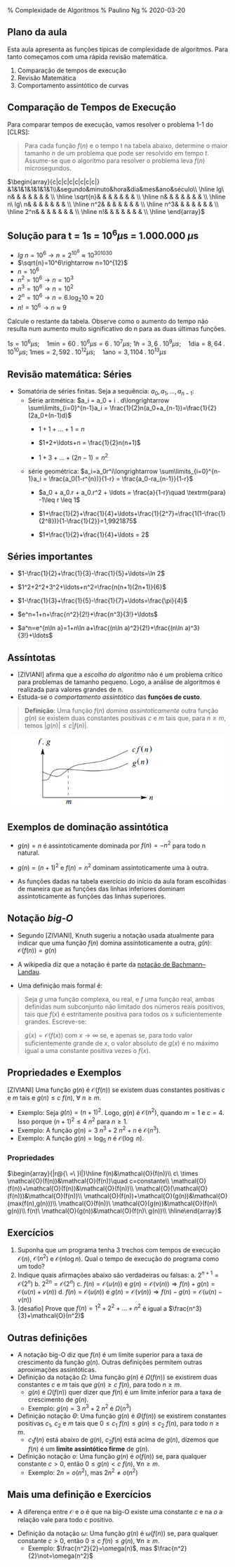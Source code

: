 % Complexidade de Algoritmos
% Paulino Ng
% 2020-03-20

## Plano da aula

Esta aula apresenta as funções típicas de complexidade de algoritmos. Para tanto começamos com uma rápida revisão matemática.

1. Comparação de tempos de execução
2. Revisão Matemática
3. Comportamento assintótico de curvas
<!--
4.
5.
-->

## Comparação de Tempos de Execução

Para comparar tempos de execução, vamos resolver o problema 1-1 do [CLRS]:

> Para cada função $f(n)$ e o tempo t na tabela abaixo, determine o maior tamanho $n$ de um problema que pode ser resolvido em tempo $t$. Assume-se que o algoritmo para resolver o problema leva $f(n)$ microsegundos.

$\begin{array}{c|c|c|c|c|c|c|c|} &1&1&1&1&1&1&1\\&segundo&minuto&hora&dia&mes&ano&século\\ \hline lg\ n& & & & & & & \\ \hline \sqrt{n}& & & & & & & \\ \hline n& & & & & & & \\ \hline n\ lg\ n& & & & & & & \\ \hline n^2& & & & & & & \\ \hline n^3& & & & & & & \\ \hline 2^n& & & & & & & \\ \hline n!& & & & & & & \\ \hline \end{array}$

## Solução para t = 1s = $10^6\mu$s = 1.000.000 $\mu$s

* $lg\ n=10^6\rightarrow n=2^{10^6}\approx 10^{301030}$
* $\sqrt{n}=10^6\rightarrow n=10^{12}$
* $n=10^6$
* $n^2=10^6\rightarrow n=10^3$
* $n^3=10^6\rightarrow n=10^2$
* $2^n=10^6\rightarrow n=6.\log_2 10\approx 20$
* $n!=10^6\rightarrow n\approx 9$

Calcule o restante da tabela. Observe como o aumento do tempo não resulta num aumento muito significativo do n para as duas últimas funções.

$1s=10^6\mu s;\quad 1\textrm{min}=60\;.\;10^6\mu s=6\;.\;10^7\mu s;$
$1h=3,6\;.\;10^9\mu s;\quad 1\textrm{dia}=8,64\;.\;10^{10}\mu s;$
$1\textrm{mes}=2,592\;.\;10^{12}\mu s;\quad 1\textrm{ano}=3,1104\;.\;10^{13}\mu s$

## Revisão matemática: Séries

* Somatória de séries finitas. Seja a sequência: ${a_0, a_1, \ldots, a_{n-1}}$:
  - Série aritmética: $a_i = a_0 + i . d\longrightarrow \sum\limits_{i=0}^{n-1}a_i = \frac{1}{2}n(a_0+a_{n-1})=\frac{1}{2}(2a_0+(n-1)d)$
    - $1+1+ \ldots+1 = n$

    - $1+2+\ldots+n = \frac{1}{2}n(n+1)$

    - $1+3+\ldots+(2n-1) = n^2$
  - série geométrica: $a_i=a_0r^i\longrightarrow \sum\limits_{i=0}^{n-1}a_i = \frac{a_0(1-r^{n})}{1-r} = \frac{a_0-ra_{n-1}}{1-r}$
    - $a_0 + a_0.r + a_0.r^2 + \ldots = \frac{a}{1-r}\quad \textrm{para} -1\leq r \leq 1$

    - $1+\frac{1}{2}+\frac{1}{4}+\ldots+\frac{1}{2^7}=\frac{1(1-\frac{1}{2^8})}{1-\frac{1}{2}}=1,9921875$

    - $1+\frac{1}{2}+\frac{1}{4}+\ldots = 2$

## Séries importantes

* $1-\frac{1}{2}+\frac{1}{3}-\frac{1}{5}+\ldots=\ln 2$

* $1^2+2^2+3^2+\ldots+n^2=\frac{n(n+1)(2n+1)}{6}$

* $1-\frac{1}{3}+\frac{1}{5}-\frac{1}{7}+\ldots=\frac{\pi}{4}$

* $e^n=1+n+\frac{n^2}{2!}+\frac{n^3}{3!}+\ldots$

* $a^n=e^{n\ln a}=1+n\ln a+\frac{(n\ln a)^2}{2!}+\frac{(n\ln a)^3}{3!}+\ldots$

## Assíntotas

* [ZIVIANI] afirma que a *escolha do algoritmo* não é um problema crítico para problemas de tamanho pequeno. Logo, a análise de algoritmos é realizada para valores grandes de n.
* Estuda-se o *comportamento assintótico* das **funções de custo**.

> **Definição**: Uma função $f(n)$ *domina assintoticamente* outra função $g(n)$ se existem duas constantes positivas $c$ e $m$ tais que, para $n \geq m$, temos $|g(n)| \leq c  |f(n)|$.

![A função f(n) domina assintoticamente a função g(n) [ZIVIANI].](assintotica.png)

## Exemplos de dominação assintótica

* $g(n)=n$ é assintoticamente dominada por $f(n)=-n^2$ para todo n natural.

* $g(n)=(n+1)^2$ e $f(n)=n^2$ dominam assintoticamente uma à outra.

* As funções dadas na tabela exercício do início da aula foram escolhidas de maneira que as funções das linhas inferiores dominam assintoticamente as funções das linhas superiores.

## Notação *big-O*

* Segundo [ZIVIANI], Knuth sugeriu a notação usada atualmente para indicar que uma função $f(n)$ domina assintoticamente a outra, $g(n)$: $\mathcal{O}(f(n)) = g(n)$

* A wikipedia diz que a notação é parte da [notação de Bachmann–Landau](https://en.wikipedia.org/wiki/Big_O_notation).

* Uma definição mais formal é:

> Seja $g$ uma função complexa, ou real, e $f$ uma função real, ambas definidas num subconjunto não limitado dos números reais positivos, tais que $f(x)$ é estritamente positiva para todos os $x$ suficientemente grandes. Escreve-se:

> $g(x)=\mathcal{O}(f(x)) \textrm{ com } x\rightarrow \infty$ se, e apenas se, para todo valor suficientemente grande de $x$, o valor absoluto de $g(x)$ é no máximo igual a uma constante positiva vezes o $f(x)$.

## Propriedades e Exemplos
[ZIVIANI] Uma função $g(n)$ é $\mathcal{O}(f(n))$ se existem duas constantes positivas $c$ e $m$ tais e $g(n)\leq c\ f(n)$, $\forall\ n \geq m$.

  - Exemplo: Seja $g(n)=(n+1)^2$. Logo, $g(n)$ é $\mathcal{O}(n^2)$, quando $m=1$ e $c=4$. Isso porque $(n+1)^2\leq 4\ n^2$ para $n\geq 1$.
  - Exemplo: A função $g(n)=3\ n^3+2\ n^2+n$ é $\mathcal{O}(n^3)$.
  - Exemplo: A função $g(n)=\log_5\ n$ é $\mathcal{O}(\log\ n)$.

### Propriedades
$\begin{array}{|r@{\ =\ }l|}\hline f(n)&\mathcal{O}(f(n))\\ c\ \times \mathcal{O}(f(n))&\mathcal{O}(f(n))\quad c=constante\\ \mathcal{O}(f(n))+\mathcal{O}(f(n))&\mathcal{O}(f(n))\\ \mathcal{O}(\mathcal{O}(f(n)))&\mathcal{O}(f(n))\\ \mathcal{O}(f(n))+\mathcal{O}(g(n))&\mathcal{O}(max(f(n),g(n)))\\ \mathcal{O}(f(n))\ \mathcal{O}(g(n))&\mathcal{O}(f(n)\ g(n))\\ f(n)\ \mathcal{O}(g(n))&\mathcal{O}(f(n)\ g(n))\\ \hline\end{array}$

## Exercícios

1. Suponha que um programa tenha 3 trechos com tempos de execução $\mathcal{O}(n)$, $\mathcal{O}(n^2)$ e $\mathcal{O}(n\log n)$. Qual o tempo de execução do programa como um todo?
2. Indique quais afirmações abaixo são verdadeiras ou falsas:
   a. $2^{n+1}=\mathcal{O}(2^n)$
   b. $2^{2n}=\mathcal{O}(2^n)$
   c. $f(n)=\mathcal{O}(u(n))\textrm{ e }g(n)=\mathcal{O}(v(n))\Rightarrow f(n)+g(n)=\mathcal{O}(u(n)+v(n))$
   d. $f(n)=\mathcal{O}(u(n))\textrm{ e }g(n)=\mathcal{O}(v(n))\Rightarrow f(n)-g(n)=\mathcal{O}(u(n)-v(n))$
3. [desafio] Prove que $f(n)=1^2+2^2+\ldots+n^2$ é igual a $\frac{n^3}{3}+\mathcal{O}(n^2)$

## Outras definições

* A notação big-O diz que $f(n)$ é um limite superior para a taxa de crescimento da função $g(n)$. Outras definições permitem outras aproximações assintóticas.
* Definição da notação $\Omega$: Uma função $g(n)$ é $\Omega(f(n))$ se existirem duas constantes $c$ e $m$ tais que $g(n)\geq c\ f(n)$, para todo $n\geq m$.
  - $g(n)$ é $\Omega(f(n))$ quer dizer que $f(n)$ é um limite inferior para a taxa de crescimento de $g(n)$.
  - Exemplo: $g(n)=3\ n^3+2\ n^2$ é $\Omega(n^3)$
* Definição notação $\Theta$: Uma função $g(n)$ é $\Theta(f(n))$ se existirem constantes positivas $c_1$, $c_2$ e $m$ tais que $0\leq c_1\ f(n) \leq g(n)\leq c_2\ f(n)$, para todo $n\geq m$.
  - $c_1f(n)$ está abaixo de $g(n)$, $c_2f(n)$ está acima de $g(n)$, dizemos que $f(n)$ é um **limite assintótico firme** de $g(n)$.
* Definição notação $o$: Uma função $g(n)$ é $o(f(n))$ se, para qualquer constante $c>0$, então $0\leq g(n) < c\ f(n),\ \forall n\geq m$.
  - Exemplo: $2n=o(n^2)$, mas $2n^2\not= o(n^2)$

## Mais uma definição e Exercícios

  - A diferença entre $\mathcal{O}$ e $o$ é que na big-O existe uma constante $c$ e na $o$ a relação vale para todo $c$ positivo.
* Definição da notação $\omega$: Uma função $g(n)$ é $\omega(f(n))$ se, para qualquer constante $c>0$, então $0\leq c\ f(n) \leq g(n),\ \forall n\geq m$.
  - Exemplo: $\frac{n^2}{2}=\omega(n)$, mas $\frac{n^2}{2}\not=\omega(n^2)$
